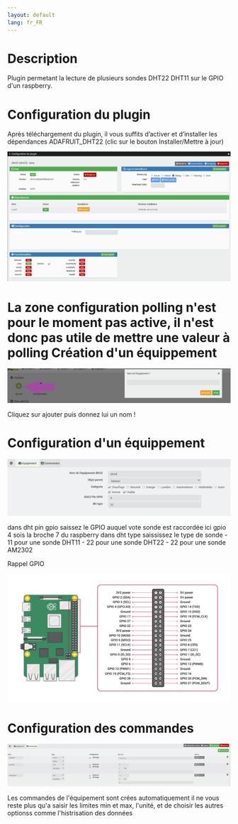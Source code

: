 ```yaml
---
layout: default
lang: fr_FR
---
```


Description
===

Plugin permetant la lecture de plusieurs sondes DHT22 DHT11 sur le GPIO d'un raspberry.

Configuration du plugin
===

Après téléchargement du plugin, il vous suffits d’activer et d’installer les dépendances ADAFRUIT_DHT22 (clic sur le bouton Installer/Mettre à jour)

![Config plugin](../assets/images/config.png)

La zone configuration polling n'est pour le moment pas active, il n'est donc pas utile de mettre une valeur à polling
Création d'un équippement
===

![Create Equipement](../assets/images/create_equipment.png)

Cliquez sur ajouter puis donnez lui un nom !

Configuration d'un équippement
===

![Named Equipement](../assets/images/name_equipment.png)

dans dht pin gpio saissez le GPIO auquel vote sonde est raccordée ici gpio 4 sois la broche 7 du raspberry
dans dht type saississez le type de sonde 
    - 11 pour une sonde DHT11
    - 22 pour une sonde DHT22
    - 22 pour une sonde AM2302

Rappel GPIO

![rappel GPIO](../assets/images/GPIO-Pinout-Diagram.png)

Configuration des commandes
===

![commands config](../assets/images/config_commande.png)

Les commandes de l'équipement sont crées automatiquement il ne vous reste plus qu'a saisir les limites min et max, l'unité, et de choisir les autres optionss comme l'histrisation des données
